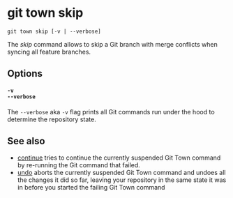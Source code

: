 # git town skip

```command-summary
git town skip [-v | --verbose]
```

The _skip_ command allows to skip a Git branch with merge conflicts when syncing
all feature branches.

## Options

#### `-v`<br>`--verbose`

The `--verbose` aka `-v` flag prints all Git commands run under the hood to
determine the repository state.

## See also

- [continue](continue.md) tries to continue the currently suspended Git Town
  command by re-running the Git command that failed.
- [undo](undo.md) aborts the currently suspended Git Town command and undoes all
  the changes it did so far, leaving your repository in the same state it was in
  before you started the failing Git Town command
